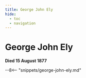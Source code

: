 ```yaml
---
title: George John Ely
hide:
  - toc
  - navigation 
---
```


# George John Ely

**Died 15 August 1877**

--8<-- "snippets/george-john-ely.md"
